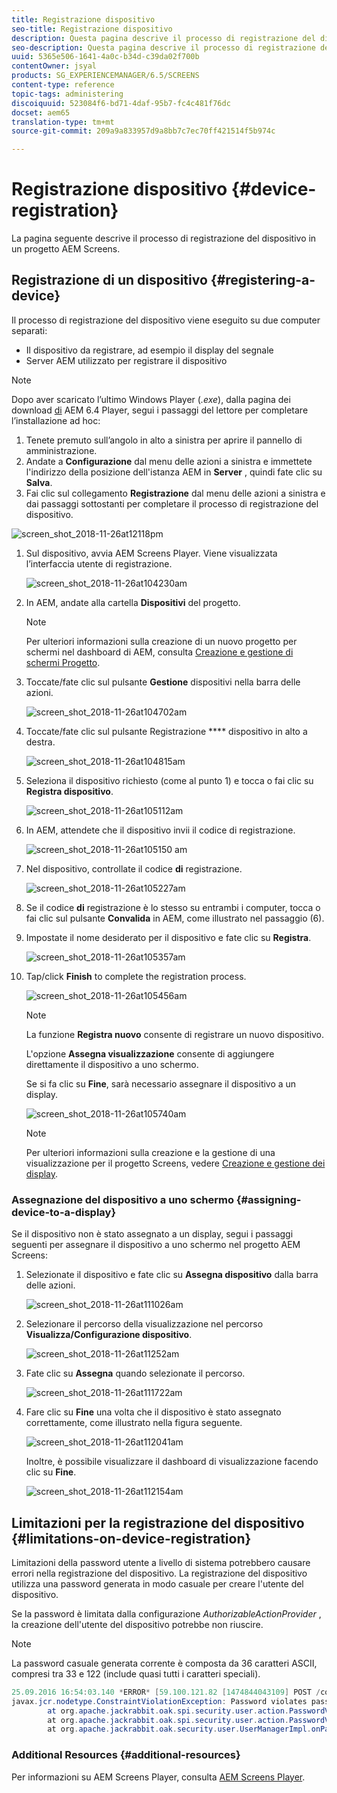 ```yaml
---
title: Registrazione dispositivo
seo-title: Registrazione dispositivo
description: Questa pagina descrive il processo di registrazione del dispositivo in un progetto AEM Screens.
seo-description: Questa pagina descrive il processo di registrazione del dispositivo in un progetto AEM Screens.
uuid: 5365e506-1641-4a0c-b34d-c39da02f700b
contentOwner: jsyal
products: SG_EXPERIENCEMANAGER/6.5/SCREENS
content-type: reference
topic-tags: administering
discoiquuid: 523084f6-bd71-4daf-95b7-fc4c481f76dc
docset: aem65
translation-type: tm+mt
source-git-commit: 209a9a833957d9a8bb7c7ec70ff421514f5b974c

---
```



# Registrazione dispositivo {#device-registration}

La pagina seguente descrive il processo di registrazione del dispositivo in un progetto AEM Screens.

## Registrazione di un dispositivo {#registering-a-device}

Il processo di registrazione del dispositivo viene eseguito su due computer separati:

* Il dispositivo da registrare, ad esempio il display del segnale
* Server AEM utilizzato per registrare il dispositivo

>[!NOTE]
>
>Dopo aver scaricato l’ultimo Windows Player (*.exe*), dalla pagina dei download [di](https://download.macromedia.com/screens/) AEM 6.4 Player, segui i passaggi del lettore per completare l’installazione ad hoc:
>
>1. Tenete premuto sull’angolo in alto a sinistra per aprire il pannello di amministrazione.
>1. Andate a **Configurazione** dal menu delle azioni a sinistra e immettete l'indirizzo della posizione dell'istanza AEM in **Server** , quindi fate clic su **Salva**.
>1. Fai clic sul collegamento **Registrazione** dal menu delle azioni a sinistra e dai passaggi sottostanti per completare il processo di registrazione del dispositivo.
>



![screen_shot_2018-11-26at12118pm](assets/screen_shot_2018-11-26at12118pm.png)

1. Sul dispositivo, avvia AEM Screens Player. Viene visualizzata l’interfaccia utente di registrazione.

   ![screen_shot_2018-11-26at104230am](assets/screen_shot_2018-11-26at104230am.png)

1. In AEM, andate alla cartella **Dispositivi** del progetto.

   >[!NOTE]
   >
   >Per ulteriori informazioni sulla creazione di un nuovo progetto per schermi nel dashboard di AEM, consulta [Creazione e gestione di schermi Progetto](creating-a-screens-project.md).

1. Toccate/fate clic sul pulsante **Gestione** dispositivi nella barra delle azioni.

   ![screen_shot_2018-11-26at104702am](assets/screen_shot_2018-11-26at104702am.png)

1. Toccate/fate clic sul pulsante Registrazione **** dispositivo in alto a destra.

   ![screen_shot_2018-11-26at104815am](assets/screen_shot_2018-11-26at104815am.png)

1. Seleziona il dispositivo richiesto (come al punto 1) e tocca o fai clic su **Registra dispositivo**.

   ![screen_shot_2018-11-26at105112am](assets/screen_shot_2018-11-26at105112am.png)

1. In AEM, attendete che il dispositivo invii il codice di registrazione.

   ![screen_shot_2018-11-26at105150 am](assets/screen_shot_2018-11-26at105150am.png)

1. Nel dispositivo, controllate il codice **di** registrazione.

   ![screen_shot_2018-11-26at105227am](assets/screen_shot_2018-11-26at105227am.png)

1. Se il codice **di** registrazione è lo stesso su entrambi i computer, tocca o fai clic sul pulsante **Convalida** in AEM, come illustrato nel passaggio (6).
1. Impostate il nome desiderato per il dispositivo e fate clic su **Registra**.

   ![screen_shot_2018-11-26at105357am](assets/screen_shot_2018-11-26at105357am.png)

1. Tap/click **Finish** to complete the registration process.

   ![screen_shot_2018-11-26at105456am](assets/screen_shot_2018-11-26at105456am.png)

   >[!NOTE]
   >
   >La funzione **Registra nuovo** consente di registrare un nuovo dispositivo.
   >
   >L'opzione **Assegna visualizzazione** consente di aggiungere direttamente il dispositivo a uno schermo.

   Se si fa clic su **Fine**, sarà necessario assegnare il dispositivo a un display.

   ![screen_shot_2018-11-26at105740am](assets/screen_shot_2018-11-26at105740am.png)

   >[!NOTE]
   >
   >Per ulteriori informazioni sulla creazione e la gestione di una visualizzazione per il progetto Screens, vedere [Creazione e gestione dei display](managing-displays.md).

### Assegnazione del dispositivo a uno schermo {#assigning-device-to-a-display}

Se il dispositivo non è stato assegnato a un display, segui i passaggi seguenti per assegnare il dispositivo a uno schermo nel progetto AEM Screens:

1. Selezionate il dispositivo e fate clic su **Assegna dispositivo** dalla barra delle azioni.

   ![screen_shot_2018-11-26at111026am](assets/screen_shot_2018-11-26at111026am.png)

1. Selezionare il percorso della visualizzazione nel percorso **Visualizza/Configurazione dispositivo**.

   ![screen_shot_2018-11-26at11252am](assets/screen_shot_2018-11-26at111252am.png)

1. Fate clic su **Assegna** quando selezionate il percorso.

   ![screen_shot_2018-11-26at111722am](assets/screen_shot_2018-11-26at111722am.png)

1. Fare clic su **Fine** una volta che il dispositivo è stato assegnato correttamente, come illustrato nella figura seguente.

   ![screen_shot_2018-11-26at112041am](assets/screen_shot_2018-11-26at112041am.png)

   Inoltre, è possibile visualizzare il dashboard di visualizzazione facendo clic su **Fine**.

   ![screen_shot_2018-11-26at112154am](assets/screen_shot_2018-11-26at112154am.png)

## Limitazioni per la registrazione del dispositivo {#limitations-on-device-registration}

Limitazioni della password utente a livello di sistema potrebbero causare errori nella registrazione del dispositivo. La registrazione del dispositivo utilizza una password generata in modo casuale per creare l'utente del dispositivo.

Se la password è limitata dalla configurazione *AuthorizableActionProvider* , la creazione dell'utente del dispositivo potrebbe non riuscire.

>[!NOTE]
>
>La password casuale generata corrente è composta da 36 caratteri ASCII, compresi tra 33 e 122 (include quasi tutti i caratteri speciali).

```java
25.09.2016 16:54:03.140 *ERROR* [59.100.121.82 [1474844043109] POST /content/screens/svc/registration HTTP/1.1] com.adobe.cq.screens.device.registration.impl.RegistrationServlet Error during device registration
javax.jcr.nodetype.ConstraintViolationException: Password violates password constraint (^(?=.*\d).{7,9}$).
        at org.apache.jackrabbit.oak.spi.security.user.action.PasswordValidationAction.validatePassword(PasswordValidationAction.java:105)
        at org.apache.jackrabbit.oak.spi.security.user.action.PasswordValidationAction.onPasswordChange(PasswordValidationAction.java:76)
        at org.apache.jackrabbit.oak.security.user.UserManagerImpl.onPasswordChange(UserManagerImpl.java:308)
```

### Additional Resources {#additional-resources}

Per informazioni su AEM Screens Player, consulta [AEM Screens Player](working-with-screens-player.md).
